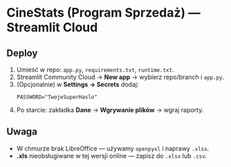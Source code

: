 # CineStats (Program Sprzedaż) — Streamlit Cloud

## Deploy
1. Umieść w repo: `app.py`, `requirements.txt`, `runtime.txt`.
2. Streamlit Community Cloud → **New app** → wybierz repo/branch i `app.py`.
3. (Opcjonalnie) w **Settings → Secrets** dodaj:
   ```
   PASSWORD="TwojeSuperHaslo"
   ```
4. Po starcie: zakładka **Dane** → **Wgrywanie plików** → wgraj raporty.

## Uwaga
- W chmurze brak LibreOffice — używamy `openpyxl` i naprawy `.xlsx`.
- **.xls** nieobsługiwane w tej wersji online — zapisz do `.xlsx` lub `.csv`.

